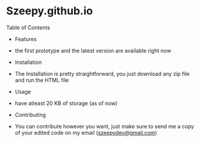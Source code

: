 # Szeepy.github.io

Table of Contents

- Features
- the first prototype and the latest version are available right now

- Installation
- The Installation is pretty straightforward, you just download any zip file and run the HTML file

- Usage
- have atleast 20 KB of storage (as of now)

- Contributing
- You can contribute however you want,
just make sure to send me a copy of your edited code on my email (szeepydev@gmail.com)
